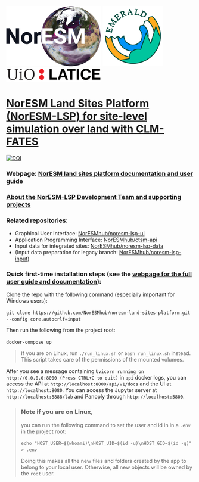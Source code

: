 [![NorESM](docs/img/NORESM-logo.png "the Norwegian Earth System Model")](https://www.noresm.org/)
[![EMERALD](docs/img/Emerald_darktext_whiteBG_small.png "EMERALD project")](https://www.mn.uio.no/geo/english/research/projects/emerald/)
[![LATICE](docs/img/UiO_LATICE_logo_black_small.png "Land-ATmosphere Interactions in Cold Environments research group")](https://www.mn.uio.no/geo/english/research/groups/latice/)

# [NorESM Land Sites Platform (NorESM-LSP) for site-level simulation over land with CLM-FATES](https://noresmhub.github.io/noresm-land-sites-platform/)

[![DOI](https://zenodo.org/badge/DOI/10.5281/zenodo.7304386.svg)](https://doi.org/10.5281/zenodo.7304386)

### Webpage: [NorESM land sites platform documentation and user guide](https://noresmhub.github.io/noresm-land-sites-platform/)

### [About the NorESM-LSP Development Team and supporting projects](https://noresmhub.github.io/noresm-land-sites-platform/about/)

### Related repositories:

- Graphical User Interface: [NorESMhub/noresm-lsp-ui](https://github.com/NorESMhub/noresm-lsp-ui)
- Application Programming Interface: [NorESMhub/ctsm-api](https://github.com/NorESMhub/ctsm-api)
- Input data for integrated sites: [NorESMhub/noresm-lsp-data](https://github.com/NorESMhub/noresm-lsp-data)
- (Input data preparation for legacy branch: [NorESMhub/noresm-lsp-input](https://github.com/NorESMhub/noresm-lsp-input))

### Quick first-time installation steps (see the [webpage for the full user guide and documentation](https://noresmhub.github.io/noresm-land-sites-platform/documentation/)):

Clone the repo with the following command (especially important for Windows users):

`git clone https://github.com/NorESMhub/noresm-land-sites-platform.git --config core.autocrlf=input`

Then run the following from the project root:

`docker-compose up`

> If you are on Linux, run `./run_linux.sh` or `bash run_linux.sh` instead.
> This script takes care of the permissions of the mounted volumes. 

After you see a message containing `Uvicorn running on http://0.0.0.0:8000 (Press CTRL+C to quit)` in `api` docker logs, you can access the API at `http://localhost:8000/api/v1/docs` and the UI at `http://localhost:8080`. You can access the Jupyter server at `http://localhost:8888/lab` and Panoply through `http://localhost:5800`.

> ### Note if you are on Linux, 
> 
> you can run the following command to set the user and id in in a `.env` in the project root:
>
> ```echo "HOST_USER=$(whoami)\nHOST_UID=$(id -u)\nHOST_GID=$(id -g)" > .env```
>
> Doing this makes all the new files and folders created by the app to belong to your local user. Otherwise, all new objects will be owned by the `root` user.
